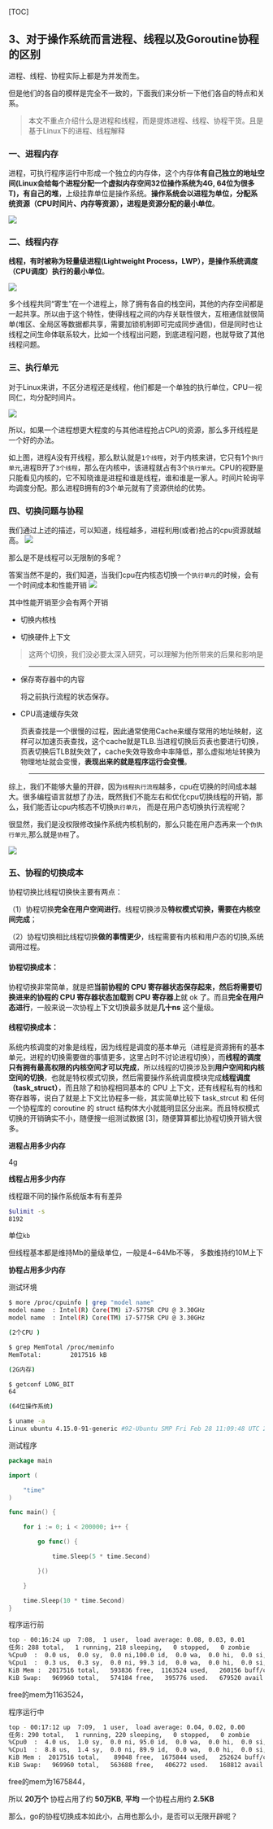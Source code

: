 [TOC]

## 3、对于操作系统而言进程、线程以及Goroutine协程的区别



进程、线程、协程实际上都是为并发而生。

但是他们的各自的模样是完全不一致的，下面我们来分析一下他们各自的特点和关系。



> 本文不重点介绍什么是进程和线程，而是提炼进程、线程、协程干货。且是基于Linux下的进程、线程解释

### 一、进程内存

进程，可执行程序运行中形成一个独立的内存体，这个内存体**有自己独立的地址空间(Linux会给每个进程分配一个虚拟内存空间32位操作系统为4G, 64位为很多T)，有自己的堆**，上级挂靠单位是操作系统。**操作系统会以进程为单位，分配系统资源（CPU时间片、内存等资源），进程是资源分配的最小单位**。

![](images/152-进程线程1.jpeg)

### 二、线程内存

**线程，有时被称为轻量级进程(Lightweight Process，LWP），是操作系统调度（CPU调度）执行的最小单位**。 

![](images/153-进程线程2.jpeg)

多个线程共同“寄生”在一个进程上，除了拥有各自的栈空间，其他的内存空间都是一起共享。所以由于这个特性，使得线程之间的内存关联性很大，互相通信就很简单(堆区、全局区等数据都共享，需要加锁机制即可完成同步通信)，但是同时也让线程之间生命体联系较大，比如一个线程出问题，到底进程问题，也就导致了其他线程问题。



### 三、执行单元

对于Linux来讲，不区分进程还是线程，他们都是一个单独的执行单位，CPU一视同仁，均分配时间片。


![](images/154-进程线程3.jpeg)



所以，如果一个进程想更大程度的与其他进程抢占CPU的资源，那么多开线程是一个好的办法。

如上图，进程A没有开线程，那么默认就是`1个线程`，对于内核来讲，它只有1个`执行单元`,进程B开了`3个线程`，那么在内核中，该进程就占有3个`执行单元`。CPU的视野是只能看见内核的，它不知晓谁是进程和谁是线程，谁和谁是一家人。时间片轮询平均调度分配。那么进程B拥有的3个单元就有了资源供给的优势。



### 四、切换问题与协程



我们通过上述的描述，可以知道，线程越多，进程利用(或者)抢占的cpu资源就越高。
![](images/155-进程线程4.jpeg)

那么是不是线程可以无限制的多呢？

答案当然不是的，我们知道，当我们cpu在内核态切换一个`执行单元`的时候，会有一个时间成本和性能开销
![](images/156-进程线程5.jpeg)

其中性能开销至少会有两个开销

* 切换内核栈

* 切换硬件上下文



> 这两个切换，我们没必要太深入研究，可以理解为他所带来的后果和影响是

> ---

* 保存寄存器中的内容

  将之前执行流程的状态保存。

* CPU高速缓存失效

  页表查找是一个很慢的过程，因此通常使用Cache来缓存常用的地址映射，这样可以加速页表查找，这个cache就是TLB.当进程切换后页表也要进行切换，页表切换后TLB就失效了，cache失效导致命中率降低，那么虚拟地址转换为物理地址就会变慢，**表现出来的就是程序运行会变慢**。

> ---



综上，我们不能够大量的开辟，因为`线程执行流程`越多，cpu在切换的时间成本越大。很多编程语言就想了办法，既然我们不能左右和优化cpu切换线程的开销，那么，我们能否让cpu内核态不切换`执行单元`， 而是在用户态切换执行流程呢？



很显然，我们是没权限修改操作系统内核机制的，那么只能在用户态再来一个`伪执行单元`,那么就是`协程`了。

![](images/157-进程线程6.jpeg)



### 五、协程的切换成本

协程切换比线程切换快主要有两点：

（1）协程切换**完全在用户空间进行**。线程切换涉及**特权模式切换，需要在内核空间完成**；

（2）协程切换相比线程切换**做的事情更少**，线程需要有内核和用户态的切换,系统调用过程。



#### 协程切换成本：

协程切换非常简单，就是把**当前协程的 CPU 寄存器状态保存起来，然后将需要切换进来的协程的 CPU 寄存器状态加载到 CPU 寄存器上**就 ok 了。而且**完全在用户态进行**，一般来说一次协程上下文切换最多就是**几十ns** 这个量级。



#### 线程切换成本：

系统内核调度的对象是线程，因为线程是调度的基本单元（进程是资源拥有的基本单元，进程的切换需要做的事情更多，这里占时不讨论进程切换），而**线程的调度只有拥有最高权限的内核空间才可以完成**，所以线程的切换涉及到**用户空间和内核空间的切换**，也就是特权模式切换，然后需要操作系统调度模块完成**线程调度（task_struct）**，而且除了和协程相同基本的 CPU 上下文，还有线程私有的栈和寄存器等，说白了就是上下文比协程多一些，其实简单比较下 task_strcut 和 任何一个协程库的 coroutine 的 struct 结构体大小就能明显区分出来。而且特权模式切换的开销确实不小，随便搜一组测试数据 [3]，随便算算都比协程切换开销大很多。



**进程占用多少内存**

4g



**线程占用多少内存**

线程跟不同的操作系统版本有有差异

```bash
$ulimit -s
8192
```

单位`kb`



但线程基本都是维持Mb的量级单位，一般是4~64Mb不等， 多数维持约10M上下



**协程占用多少内存**

测试环境

```bash
$ more /proc/cpuinfo | grep "model name"
model name	: Intel(R) Core(TM) i7-5775R CPU @ 3.30GHz
model name	: Intel(R) Core(TM) i7-5775R CPU @ 3.30GHz

(2个CPU )

$ grep MemTotal /proc/meminfo
MemTotal:        2017516 kB

(2G内存)

$ getconf LONG_BIT
64

(64位操作系统)

$ uname -a
Linux ubuntu 4.15.0-91-generic #92-Ubuntu SMP Fri Feb 28 11:09:48 UTC 2020 x86_64 x86_64 x86_64 GNU/Linux


```



测试程序

```go
package main

import (

    "time"
)

func main() {

    for i := 0; i < 200000; i++ {

        go func() {

            time.Sleep(5 * time.Second)

        }()

    }

    time.Sleep(10 * time.Second)
}

```





程序运行前

```bash
top - 00:16:24 up  7:08,  1 user,  load average: 0.08, 0.03, 0.01
任务: 288 total,   1 running, 218 sleeping,   0 stopped,   0 zombie
%Cpu0  :  0.0 us,  0.0 sy,  0.0 ni,100.0 id,  0.0 wa,  0.0 hi,  0.0 si,  0.0 st
%Cpu1  :  0.3 us,  0.3 sy,  0.0 ni, 99.3 id,  0.0 wa,  0.0 hi,  0.0 si,  0.0 st
KiB Mem :  2017516 total,   593836 free,  1163524 used,   260156 buff/cache
KiB Swap:   969960 total,   574184 free,   395776 used.   679520 avail Mem 
```

free的mem为1163524，



程序运行中

```bash
top - 00:17:12 up  7:09,  1 user,  load average: 0.04, 0.02, 0.00
任务: 290 total,   1 running, 220 sleeping,   0 stopped,   0 zombie
%Cpu0  :  4.0 us,  1.0 sy,  0.0 ni, 95.0 id,  0.0 wa,  0.0 hi,  0.0 si,  0.0 st
%Cpu1  :  8.8 us,  1.4 sy,  0.0 ni, 89.9 id,  0.0 wa,  0.0 hi,  0.0 si,  0.0 st
KiB Mem :  2017516 total,    89048 free,  1675844 used,   252624 buff/cache
KiB Swap:   969960 total,   563688 free,   406272 used.   168812 avail Mem 
```

free的mem为1675844，

所以 **20万个** 协程占用了约 **50万KB**, **平均** 一个协程占用约 **2.5KB**



那么，go的协程切换成本如此小，占用也那么小，是否可以无限开辟呢？


